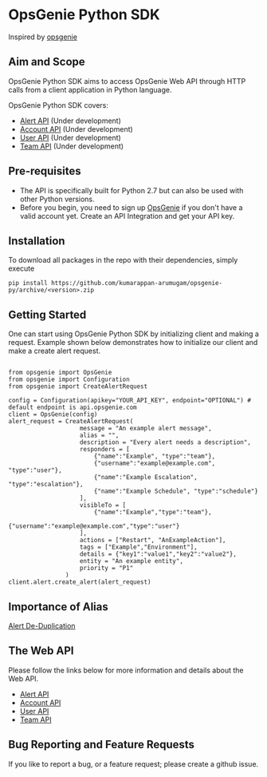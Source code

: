 # OpsGenie Python SDK

Inspired by [opsgenie](https://github.com/opsgenie/opsgenie-python-sdk)

## Aim and Scope

OpsGenie Python SDK aims to access OpsGenie Web API through HTTP calls from a client application in Python language.

OpsGenie Python SDK covers:

- [Alert API](https://github.com/kumarappan-arumugam/opsgenie-py/tree/master/opsgenie/alerts) (Under development)
- [Account API](https://github.com/kumarappan-arumugam/opsgenie-py/tree/master/opsgenie/accounts) (Under development)
- [User API](https://github.com/kumarappan-arumugam/opsgenie-py/tree/master/opsgenie/users) (Under development)
- [Team API](https://github.com/kumarappan-arumugam/opsgenie-py/tree/master/opsgenie/teams) (Under development)

## Pre-requisites

-   The API is specifically built for Python 2.7 but can also be used with other Python versions.
-   Before you begin, you need to sign up  [OpsGenie](http://www.opsgenie.com/)  if you don't have a valid account yet. Create an API Integration and get your API key.

## Installation

To download all packages in the repo with their dependencies, simply execute

`pip install https://github.com/kumarappan-arumugam/opsgenie-py/archive/<version>.zip`

## Getting Started

One can start using OpsGenie Python SDK by initializing client and making a request. Example shown below demonstrates how to initialize our client and make a create alert request.
<pre><code>
from opsgenie import OpsGenie
from opsgenie import Configuration
from opsgenie import CreateAlertRequest

config = Configuration(apikey="YOUR_API_KEY", endpoint="OPTIONAL") # default endpoint is api.opsgenie.com
client = OpsGenie(config)
alert_request = CreateAlertRequest(
			        message = "An example alert message",
			        alias = "",
			        description = "Every alert needs a description",
			        responders = [
				        {"name":"Example", "type":"team"},
				        {"username":"example@example.com", "type":"user"},
				        {"name":"Example Escalation", "type":"escalation"},
				        {"name":"Example Schedule", "type":"schedule"}
				    ],
			        visibleTo = [
				        {"name":"Example","type":"team"},
				        {"username":"example@example.com","type":"user"}
				    ],
			        actions = ["Restart", "AnExampleAction"],
			        tags = ["Example","Environment"],
			        details = {"key1":"value1","key2":"value2"},
			        entity = "An example entity",
			        priority = "P1"
                )
client.alert.create_alert(alert_request)
</pre></code>

## Importance of Alias

[Alert De-Duplication](https://docs.opsgenie.com/docs/alert-deduplication)

## The Web API

Please follow the links below for more information and details about the Web API.

- [Alert API](https://docs.opsgenie.com/docs/alert-api)
- [Account API](https://docs.opsgenie.com/docs/account-api)
- [User API](https://docs.opsgenie.com/docs/user-api)
- [Team API](https://docs.opsgenie.com/docs/team-api)

## Bug Reporting and Feature Requests

If you like to report a bug, or a feature request; please create a github issue.
